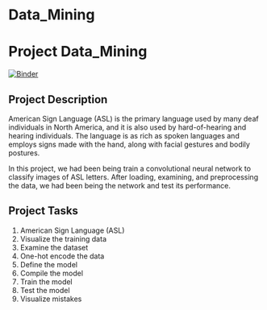 # Data_Mining
# Project Data_Mining

[![Binder](https://mybinder.org/badge_logo.svg)](https://mybinder.org/v2/gh/Elagasamel/Project-Data_Mining/main)



## Project Description
American Sign Language (ASL) is the primary language used by many deaf individuals in North America,
 and it is also used by hard-of-hearing and hearing individuals. The language is as rich as spoken languages 
and employs signs made with the hand, along with facial gestures and bodily postures.

In this project, we had been being train a convolutional neural network to
 classify images of ASL letters. After loading, examining, and preprocessing the data, we had been being the network 
and test its performance.

## Project Tasks

1. American Sign Language (ASL)
2. Visualize the training data
3. Examine the dataset
4. One-hot encode the data
5. Define the model
6. Compile the model
7. Train the model
8. Test the model
9. Visualize mistakes
